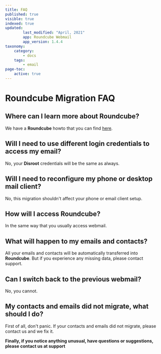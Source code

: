 ```yaml
---
title: FAQ
published: true
visible: true
indexed: true
updated:
        last_modified: "April, 2021"
        app: Roundcube Webmail
        app_version: 1.4.4
taxonomy:
    category:
        - docs
    tags:
        - email
page-toc:
    active: true
---
```


# Roundcube Migration FAQ

## Where can I learn more about Roundcube?
We have a **Roundcube** howto that you can find [here](../../roundcube).

## Will I need to use different login credentials to access my email?
No, your **Disroot** credentials will be the same as always.

## Will I need to reconfigure my phone or desktop mail client?
No, this migration shouldn't affect your phone or email client setup.

## How will I access Roundcube?
In the same way that you usually access webmail.

## What will happen to my emails and contacts?
All your emails and contacts will be automatically transferred into **Roundcube**. But if you experience any missing data, please contact support.

## Can I switch back to the previous webmail?
No, you cannot.

## My contacts and emails did not migrate, what should I do?
First of all, don't panic. If your contacts and emails did not migrate, please contact us and we fix it.

**Finally, if you notice anything unusual, have questions or suggestions, please contact us at support**
